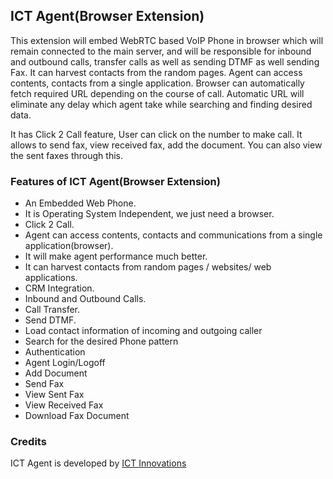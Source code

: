 ## ICT Agent(Browser Extension)

This extension will embed WebRTC based VoIP Phone in browser which will remain connected to the main server, and will be responsible for inbound and outbound calls, transfer calls as well as sending DTMF as well sending Fax. It can harvest contacts from the random pages. Agent can access contents, contacts from a single application. Browser can automatically fetch required URL depending on the course of call. Automatic URL will eliminate any delay which agent take while searching and finding desired data.

It has Click 2 Call feature, User can click on the number to make call. It allows to send fax, view received fax, add the document. You can also view the sent faxes through this.


### Features of ICT Agent(Browser Extension)

- An Embedded Web Phone.
- It is Operating System Independent, we just need a browser.
- Click 2 Call.
- Agent can access contents, contacts and communications from a single application(browser).
- It will make agent performance much better.
- It can harvest contacts from random pages / websites/ web applications.
- CRM Integration.
- Inbound and Outbound Calls.
- Call Transfer.
- Send DTMF.
- Load contact information of incoming and outgoing caller
- Search for the desired Phone pattern
- Authentication
- Agent Login/Logoff
- Add Document
- Send Fax
- View Sent Fax
- View Received Fax
- Download Fax Document

### Credits

ICT Agent is developed by [ICT Innovations](http://www.ictinnovations.com/)


